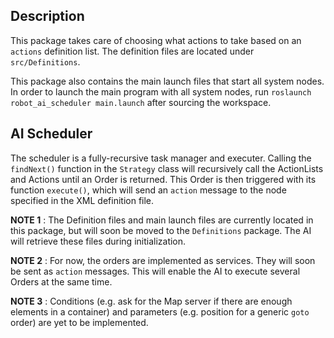 ## Description

This package takes care of choosing what actions to take based on an `actions` definition list.
The definition files are located under `src/Definitions`.

This package also contains the main launch files that start all system nodes.
In order to launch the main program with all system nodes, run `roslaunch robot_ai_scheduler main.launch` after sourcing the workspace.

## AI Scheduler

The scheduler is a fully-recursive task manager and executer. Calling the `findNext()` function in the `Strategy` class
will recursively call the ActionLists and Actions until an Order is returned. This Order is then triggered with its function
`execute()`, which will send an `action` message to the node specified in the XML definition file.

__NOTE 1__ : The Definition files and main launch files are currently located in this package, but will soon be moved to the `Definitions` package.
The AI will retrieve these files during initialization.

__NOTE 2__ : For now, the orders are implemented as services. They will soon be sent as `action` messages. This will enable the AI to execute several
Orders at the same time.

__NOTE 3__ : Conditions (e.g. ask for the Map server if there are enough elements in a container) and parameters (e.g. position for a generic `goto` order) are
yet to be implemented.

